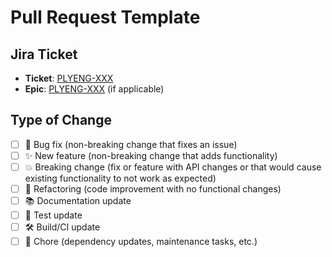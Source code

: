 # Pull Request Template

## Jira Ticket
- **Ticket**: [PLYENG-XXX](https://plyaz.atlassian.net/browse/PLYAZ-XXX)
- **Epic**: [PLYENG-XXX](https://plyaz.atlassian.net/browse/PLYAZ-XXX) (if applicable)

## Type of Change
- [ ] 🐛 Bug fix (non-breaking change that fixes an issue)
- [ ] ✨ New feature (non-breaking change that adds functionality)
- [ ] 💥 Breaking change (fix or feature with API changes or that would cause existing functionality to not work as expected)
- [ ] 🔨 Refactoring (code improvement with no functional changes)
- [ ] 📚 Documentation update
- [ ] 🧪 Test update
- [ ] 🛠️ Build/CI update
- [ ] 🧹 Chore (dependency updates, maintenance tasks, etc.)